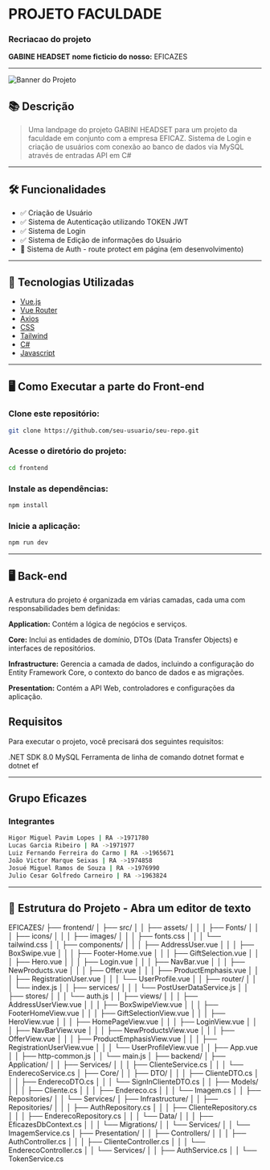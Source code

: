 # PROJETO FACULDADE

### Recriacao do projeto

**GABINE HEADSET**
**nome ficticio do nosso:** EFICAZES

---

![Banner do Projeto](<(frontend/src/assets/images/Capa.png)> "Imagem de capa do figma utilizado para recriação")

## 📚 **Descrição**

> Uma landpage do projeto GABINI HEADSET para um projeto da faculdade em conjunto com a empresa EFICAZ.
> Sistema de Login e criação de usuários com conexão ao banco de dados via MySQL através de entradas API em C#

---

## 🛠️ **Funcionalidades**

- ✅ Criação de Usuário
- ✅ Sistema de Autenticação utilizando TOKEN JWT
- ✅ Sistema de Login
- ✅ Sistema de Edição de informações do Usuário
- 🚧 Sistema de Auth - route protect em página (em desenvolvimento)

---

## 🚀 **Tecnologias Utilizadas**

- [Vue.js](https://vuejs.org/)
- [Vue Router](https://router.vuejs.org/)
- [Axios](https://router.vuejs.org/)
- [CSS](https://www.w3schools.com/cssref/index.php)
- [Tailwind](https://tailwindcss.com/)
- [C#](https://learn.microsoft.com/pt-br/dotnet/csharp/tour-of-csharp/overview)
- [Javascript](hhttps://developer.mozilla.org/pt-BR/docs/Web/JavaScript)

---

## 🖥️ Como Executar a parte do Front-end

### Clone este repositório:

```bash
git clone https://github.com/seu-usuario/seu-repo.git
```

### Acesse o diretório do projeto:

```bash
cd frontend
```

### Instale as dependências:

```bash
npm install
```

### Inicie a aplicação:

```bash
npm run dev
```

---

## 🖥️ Back-end

A estrutura do projeto é organizada em várias camadas, cada uma com responsabilidades bem definidas:

**Application:** Contém a lógica de negócios e serviços.

**Core:** Inclui as entidades de domínio, DTOs (Data Transfer Objects) e interfaces de repositórios.

**Infrastructure:** Gerencia a camada de dados, incluindo a configuração do Entity Framework Core, o contexto do banco de dados e as migrações.

**Presentation:** Contém a API Web, controladores e configurações da aplicação.

## Requisitos

Para executar o projeto, você precisará dos seguintes requisitos:

.NET SDK 8.0
MySQL
Ferramenta de linha de comando dotnet format e dotnet ef

---

## Grupo Eficazes

### Integrantes

```bash
Higor Miguel Pavim Lopes | RA ->1971780
Lucas Garcia Ribeiro | RA ->1971977
Luiz Fernando Ferreira do Carmo | RA ->1965671
João Victor Marque Seixas | RA ->1974858
Josué Miguel Ramos de Souza | RA ->1976990
Julio Cesar Golfredo Carneiro | RA ->1963824
```

---

## 📂 **Estrutura do Projeto - Abra um editor de texto**

EFICAZES/
├── frontend/
│ ├── src/
│ │ ├── assets/
│ │ │ ├── Fonts/
│ │ │ ├── icons/
│ │ │ ├── images/
│ │ │ ├── fonts.css
│ │ │ └── tailwind.css
│ │ ├── components/
│ │ │ ├── AddressUser.vue
│ │ │ ├── BoxSwipe.vue
│ │ │ ├── Footer-Home.vue
│ │ │ ├── GiftSelection.vue
│ │ │ ├── Hero.vue
│ │ │ ├── Login.vue
│ │ │ ├── NavBar.vue
│ │ │ ├── NewProducts.vue
│ │ │ ├── Offer.vue
│ │ │ ├── ProductEmphasis.vue
│ │ │ ├── RegistrationUser.vue
│ │ │ └── UserProfile.vue
│ │ ├── router/
│ │ │ └── index.js
│ │ ├── services/
│ │ │ └── PostUserDataService.js
│ │ ├── stores/
│ │ │ └── auth.js
│ │ ├── views/
│ │ │ ├── AddressUserView.vue
│ │ │ ├── BoxSwipeView.vue
│ │ │ ├── FooterHomeView.vue
│ │ │ ├── GiftSelectionView.vue
│ │ │ ├── HeroView.vue
│ │ │ ├── HomePageView.vue
│ │ │ ├── LoginView.vue
│ │ │ ├── NavBarView.vue
│ │ │ ├── NewProductsView.vue
│ │ │ ├── OfferView.vue
│ │ │ ├── ProductEmphasisView.vue
│ │ │ ├── RegistrationUserView.vue
│ │ │ └── UserProfileView.vue
│ │ ├── App.vue
│ │ ├── http-common.js
│ │ └── main.js
│
├── backend/
│ ├── Application/
│ │ ├── Services/
│ │ │ ├── ClienteService.cs
│ │ │ └── EnderecoService.cs
│ ├── Core/
│ │ ├── DTO/
│ │ │ ├── ClienteDTO.cs
│ │ │ ├── EnderecoDTO.cs
│ │ │ └── SignInClienteDTO.cs
│ │ ├── Models/
│ │ │ ├── Cliente.cs
│ │ │ ├── Endereco.cs
│ │ │ └── Imagem.cs
│ │ ├── Repositories/
│ │ └── Services/
│ ├── Infrastructure/
│ │ ├── Repositories/
│ │ │ ├── AuthRepository.cs
│ │ │ ├── ClienteRepository.cs
│ │ │ ├── EnderecoRepository.cs
│ │ │ └── Data/
│ │ │ ├── EficazesDbContext.cs
│ │ │ └── Migrations/
│ │ └── Services/
│ │ └── ImagemService.cs
│ ├── Presentation/
│ │ ├── Controllers/
│ │ │ ├── AuthController.cs
│ │ │ ├── ClienteController.cs
│ │ │ └── EnderecoController.cs
│ │ └── Services/
│ │ ├── AuthService.cs
│ │ └── TokenService.cs
